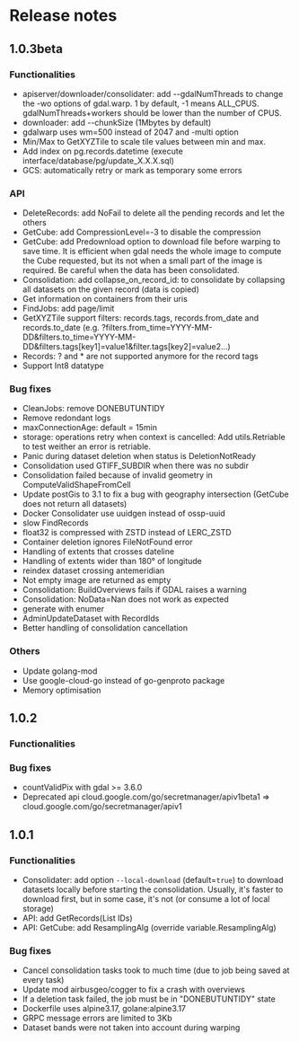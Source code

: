 # Release notes

## 1.0.3beta

### Functionalities
- apiserver/downloader/consolidater: add --gdalNumThreads to change the -wo options of gdal.warp. 1 by default, -1 means ALL_CPUS. gdalNumThreads+workers should be lower than the number of CPUS.
- downloader: add --chunkSize (1Mbytes by default)
- gdalwarp uses wm=500 instead of 2047 and -multi option
- Min/Max to GetXYZTile to scale tile values between min and max.
- Add index on pg.records.datetime (execute interface/database/pg/update_X.X.X.sql)
- GCS: automatically retry or mark as temporary some errors 


### API
- DeleteRecords: add NoFail to delete all the pending records and let the others
- GetCube: add CompressionLevel=-3 to disable the compression
- GetCube: add Predownload option to download file before warping to save time. It is efficient when gdal needs the whole image to compute the Cube requested, but its not when a small part of the image is required. Be careful when the data has been consolidated.
- Consolidation: add collapse_on_record_id: to consolidate by collapsing all datasets on the given record (data is copied)
- Get information on containers from their uris
- FindJobs: add page/limit
- GetXYZTile support filters: records.tags, records.from_date and records.to_date (e.g. ?filters.from_time=YYYY-MM-DD&filters.to_time=YYYY-MM-DD&filters.tags[key1]=value1&filter.tags[key2]=value2...)
- Records: ? and * are not supported anymore for the record tags
- Support Int8 datatype

### Bug fixes
- CleanJobs: remove DONEBUTUNTIDY
- Remove redondant logs
- maxConnectionAge: default = 15min
- storage: operations retry when context is cancelled: Add utils.Retriable to test weither an error is retriable.
- Panic during dataset deletion when status is DeletionNotReady
- Consolidation used GTIFF_SUBDIR when there was no subdir
- Consolidation failed because of invalid geometry in ComputeValidShapeFromCell
- Update postGis to 3.1 to fix a bug with geography intersection (GetCube does not return all datasets)
- Docker Consolidater use uuidgen instead of ossp-uuid
- slow FindRecords
- float32 is compressed with ZSTD instead of LERC_ZSTD
- Container deletion ignores FileNotFound error
- Handling of extents that crosses dateline
- Handling of extents wider than 180° of longitude
- reindex dataset crossing antemeridian
- Not empty image are returned as empty
- Consolidation: BuildOverviews fails if GDAL raises a warning
- Consolidation: NoData=Nan does not work as expected
- generate with enumer
- AdminUpdateDataset with RecordIds
- Better handling of consolidation cancellation

### Others
- Update golang-mod
- Use google-cloud-go instead of go-genproto package
- Memory optimisation


## 1.0.2

### Functionalities

### Bug fixes
- countValidPix with gdal >= 3.6.0
- Deprecated api cloud.google.com/go/secretmanager/apiv1beta1 => cloud.google.com/go/secretmanager/apiv1


## 1.0.1

### Functionalities
- Consolidater: add option `--local-download` (default=`true`) to download datasets locally before starting the consolidation. Usually, it's faster to download first, but in some case, it's not (or
consume a lot of local storage)
- API: add GetRecords(List IDs)
- API: GetCube: add ResamplingAlg (override variable.ResamplingAlg)

### Bug fixes
- Cancel consolidation tasks took to much time (due to job being saved at every task)
- Update mod airbusgeo/cogger to fix a crash with overviews
- If a deletion task failed, the job must be in "DONEBUTUNTIDY" state
- Dockerfile uses alpine3.17, golane:alpine3.17
- GRPC message errors are limited to 3Kb
- Dataset bands were not taken into account during warping
